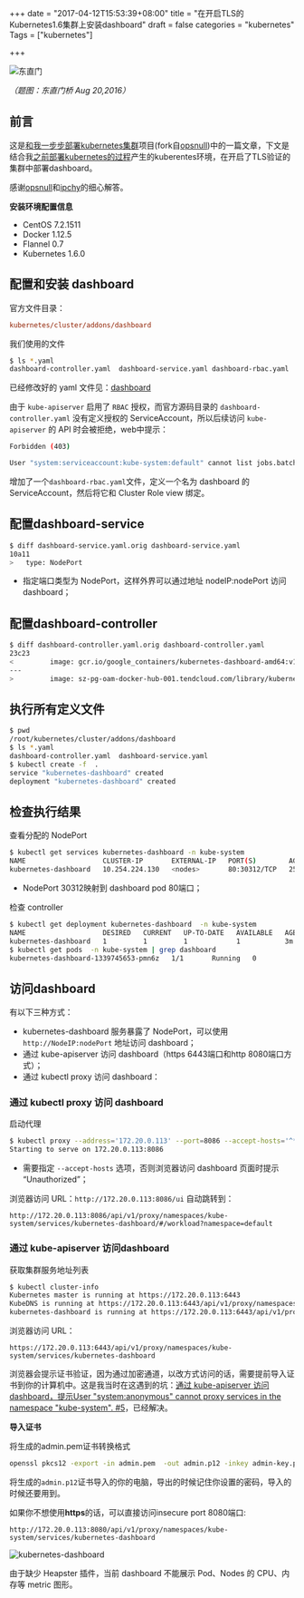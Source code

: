 +++
date = "2017-04-12T15:53:39+08:00"
title = "在开启TLS的Kubernetes1.6集群上安装dashboard"
draft = false
categories = "kubernetes"
Tags = ["kubernetes"]

+++

![东直门](http://olz1di9xf.bkt.clouddn.com/2016082001.jpg)

*（题图：东直门桥 Aug 20,2016）*

## 前言

这是[和我一步步部署kubernetes集群](https://github.com/rootsongjc/follow-me-install-kubernetes-cluster)项目(fork自[opsnull](https://github.com/opsnull/follow-me-install-kubernetes-cluster))中的一篇文章，下文是结合我[之前部署kubernetes的过程](https://jimmysong.io/tags/kubernetes/)产生的kuberentes环境，在开启了TLS验证的集群中部署dashboard。

感谢[opsnull](github.com/opsnull)和[ipchy](github.com/ipchy)的细心解答。

**安装环境配置信息**

- CentOS 7.2.1511
- Docker 1.12.5
- Flannel 0.7
- Kubernetes 1.6.0

## 配置和安装 dashboard

官方文件目录：

```ini
kubernetes/cluster/addons/dashboard
```

我们使用的文件

```bash
$ ls *.yaml
dashboard-controller.yaml  dashboard-service.yaml dashboard-rbac.yaml
```

已经修改好的 yaml 文件见：[dashboard](./manifests/dashboard)

由于 `kube-apiserver` 启用了 `RBAC` 授权，而官方源码目录的 `dashboard-controller.yaml` 没有定义授权的 ServiceAccount，所以后续访问 `kube-apiserver` 的 API 时会被拒绝，web中提示：

```bash
Forbidden (403)

User "system:serviceaccount:kube-system:default" cannot list jobs.batch in the namespace "default". (get jobs.batch)
```

增加了一个`dashboard-rbac.yaml`文件，定义一个名为 dashboard 的 ServiceAccount，然后将它和 Cluster Role view 绑定。

## 配置dashboard-service

```bash
$ diff dashboard-service.yaml.orig dashboard-service.yaml
10a11
>   type: NodePort
```

- 指定端口类型为 NodePort，这样外界可以通过地址 nodeIP:nodePort 访问 dashboard；

## 配置dashboard-controller

```bash
$ diff dashboard-controller.yaml.orig dashboard-controller.yaml
23c23
<         image: gcr.io/google_containers/kubernetes-dashboard-amd64:v1.6.0
---
>         image: sz-pg-oam-docker-hub-001.tendcloud.com/library/kubernetes-dashboard-amd64:v1.6.0
```

## 执行所有定义文件

```bash
$ pwd
/root/kubernetes/cluster/addons/dashboard
$ ls *.yaml
dashboard-controller.yaml  dashboard-service.yaml
$ kubectl create -f  .
service "kubernetes-dashboard" created
deployment "kubernetes-dashboard" created
```

## 检查执行结果

查看分配的 NodePort

```bash
$ kubectl get services kubernetes-dashboard -n kube-system
NAME                   CLUSTER-IP       EXTERNAL-IP   PORT(S)        AGE
kubernetes-dashboard   10.254.224.130   <nodes>       80:30312/TCP   25s
```

- NodePort 30312映射到 dashboard pod 80端口；

检查 controller

```bash
$ kubectl get deployment kubernetes-dashboard  -n kube-system
NAME                   DESIRED   CURRENT   UP-TO-DATE   AVAILABLE   AGE
kubernetes-dashboard   1         1         1            1           3m
$ kubectl get pods  -n kube-system | grep dashboard
kubernetes-dashboard-1339745653-pmn6z   1/1       Running   0          4m
```

## 访问dashboard

有以下三种方式：

- kubernetes-dashboard 服务暴露了 NodePort，可以使用 `http://NodeIP:nodePort` 地址访问 dashboard；
- 通过 kube-apiserver 访问 dashboard（https 6443端口和http 8080端口方式）；
- 通过 kubectl proxy 访问 dashboard：

### 通过 kubectl proxy 访问 dashboard

启动代理

```bash
$ kubectl proxy --address='172.20.0.113' --port=8086 --accept-hosts='^*$'
Starting to serve on 172.20.0.113:8086
```

- 需要指定 `--accept-hosts` 选项，否则浏览器访问 dashboard 页面时提示 “Unauthorized”；

浏览器访问 URL：`http://172.20.0.113:8086/ui`
自动跳转到：

```http
http://172.20.0.113:8086/api/v1/proxy/namespaces/kube-system/services/kubernetes-dashboard/#/workload?namespace=default
```

### 通过 kube-apiserver 访问dashboard

获取集群服务地址列表

```bash
$ kubectl cluster-info
Kubernetes master is running at https://172.20.0.113:6443
KubeDNS is running at https://172.20.0.113:6443/api/v1/proxy/namespaces/kube-system/services/kube-dns
kubernetes-dashboard is running at https://172.20.0.113:6443/api/v1/proxy/namespaces/kube-system/services/kubernetes-dashboard
```

浏览器访问 URL：

```http
https://172.20.0.113:6443/api/v1/proxy/namespaces/kube-system/services/kubernetes-dashboard
```
浏览器会提示证书验证，因为通过加密通道，以改方式访问的话，需要提前导入证书到你的计算机中。这是我当时在这遇到的坑：[通过 kube-apiserver 访问dashboard，提示User "system:anonymous" cannot proxy services in the namespace "kube-system". #5](https://github.com/opsnull/follow-me-install-kubernetes-cluster/issues/5)，已经解决。

**导入证书**

将生成的admin.pem证书转换格式

```bash
openssl pkcs12 -export -in admin.pem  -out admin.p12 -inkey admin-key.pem
```

将生成的`admin.p12`证书导入的你的电脑，导出的时候记住你设置的密码，导入的时候还要用到。

如果你不想使用**https**的话，可以直接访问insecure port 8080端口:

```http
http://172.20.0.113:8080/api/v1/proxy/namespaces/kube-system/services/kubernetes-dashboard
```

![kubernetes-dashboard](http://olz1di9xf.bkt.clouddn.com/kubernetes-dashboard-raw.jpg)

由于缺少 Heapster 插件，当前 dashboard 不能展示 Pod、Nodes 的 CPU、内存等 metric 图形。
